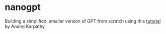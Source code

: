 # nanogpt
Building a simplified, smaller version of GPT from scratch using this [tutorial](https://youtu.be/kCc8FmEb1nY?si=Nld5loGf1d8PnTz6) by Andrej Karpathy
